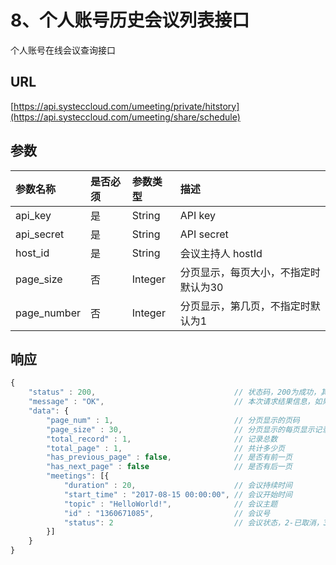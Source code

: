 # 8、个人账号历史会议列表接口

个人账号在线会议查询接口

## URL

[https://api.systeccloud.com/umeeting/private/hitstory](https://api.systeccloud.com/umeeting/share/schedule)

## 参数

| 参数名称 | 是否必须 | 参数类型 | 描述 |
| :--- | :--- | :--- | :--- |
| api\_key | 是 | String | API key |
| api\_secret | 是 | String | API secret |
| host\_id | 是 | String | 会议主持人 hostId |
| page\_size | 否 | Integer | 分页显示，每页大小，不指定时默认为30 |
| page\_number | 否 | Integer | 分页显示，第几页，不指定时默认为1 |

## 响应

```javascript
{
    "status" : 200,                               // 状态码，200为成功，其他值为失败
    "message" : "OK",                             // 本次请求结果信息，如果为错误时，即为详细的错误信息
    "data": {
        "page_num" : 1,                           // 分页显示的页码
        "page_size" : 30,                         // 分页显示的每页显示记录数
        "total_record" : 1,                       // 记录总数
        "total_page" : 1,                         // 共计多少页
        "has_previous_page" : false,              // 是否有前一页
        "has_next_page" : false                   // 是否有后一页
        "meetings": [{
            "duration" : 20,                      // 会议持续时间
            "start_time" : "2017-08-15 00:00:00", // 会议开始时间
            "topic" : "HelloWorld!",              // 会议主题
            "id" : "1360671085",                  // 会议号
            "status": 2                           // 会议状态，2-已取消，3-已结束
        }]
    }
}
```

